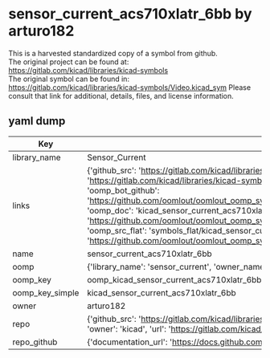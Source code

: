 # sensor_current_acs710xlatr_6bb by arturo182  
This is a harvested standardized copy of a symbol from github.  
The original project can be found at:  
https://gitlab.com/kicad/libraries/kicad-symbols  
The original symbol can be found in:
https://gitlab.com/kicad/libraries/kicad-symbols/Video.kicad_sym
Please consult that link for additional, details, files, and license information.  
## yaml dump  
| Key | Value |  
| --- | --- |  
| library_name | Sensor_Current |  
| links | {'github_src': 'https://gitlab.com/kicad/libraries/kicad-symbols/Video.kicad_sym', 'github_src_repo': 'https://gitlab.com/kicad/libraries/kicad-symbols', 'oomp_bot': 'kicad_sensor_current_acs710xlatr_6bb/working', 'oomp_bot_github': 'https://github.com/oomlout/oomlout_oomp_symbol_bot/tree/main/kicad_sensor_current_acs710xlatr_6bb/working', 'oomp_doc': 'kicad_sensor_current_acs710xlatr_6bb/working', 'oomp_doc_github': 'https://github.com/oomlout/oomlout_oomp_symbol_doc/tree/main/kicad_sensor_current_acs710xlatr_6bb/working', 'oomp_src_flat': 'symbols_flat/kicad_sensor_current_acs710xlatr_6bb/working', 'oomp_src_flat_github': 'https://github.com/oomlout/oomlout_oomp_symbol_src/tree/main/kicad_sensor_current_acs710xlatr_6bb/working'} |  
| name | sensor_current_acs710xlatr_6bb |  
| oomp | {'library_name': 'sensor_current', 'owner_name': 'kicad', 'symbol_name': 'sensor_current_acs710xlatr_6bb'} |  
| oomp_key | oomp_kicad_sensor_current_acs710xlatr_6bb |  
| oomp_key_simple | kicad_sensor_current_acs710xlatr_6bb |  
| owner | arturo182 |  
| repo | {'github_src': 'https://gitlab.com/kicad/libraries/kicad-symbols/Video.kicad_sym', 'name': 'libraries/kicad-symbols', 'owner': 'kicad', 'url': 'https://gitlab.com/kicad/libraries/kicad-symbols'} |  
| repo_github | {'documentation_url': 'https://docs.github.com/rest/repos/repos#get-a-repository', 'message': 'Not Found'} |  

